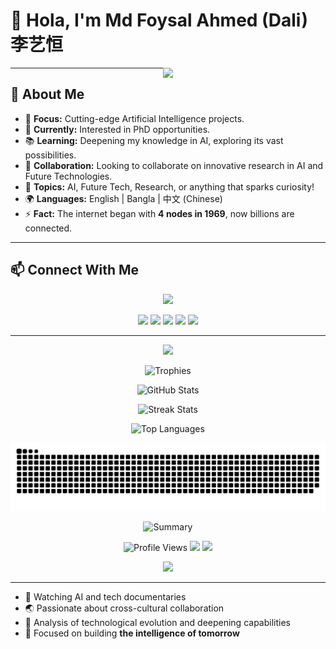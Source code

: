 # 👋 Hola, I'm Md Foysal Ahmed (Dali) 李艺恒  

<img align="right" src="https://media.giphy.com/media/Q7SKqn3G97xpmfSOvG/giphy.gif" width="260"/>

---

## 🔬 About Me  
- 🎯 **Focus:** Cutting-edge Artificial Intelligence projects.
- 🚀 **Currently:** Interested in PhD opportunities.
- 📚 **Learning:** Deepening my knowledge in AI, exploring its vast possibilities.
- 🤝 **Collaboration:** Looking to collaborate on innovative research in AI and Future Technologies.
- 💬 **Topics:** AI, Future Tech, Research, or anything that sparks curiosity!
- 🌍 **Languages:** English | Bangla | 中文 (Chinese)  
- ⚡ **Fact:** The internet began with **4 nodes in 1969**, now billions are connected.

---

## 📫 Connect With Me  
<p align="center">
  <!-- Primary Contact -->
  <a href="mailto:foysal.dali.fd@hotmail.com"><img src="https://img.shields.io/badge/📧%20Email%20(Primary)-0078D4?style=for-the-badge&logo=Microsoft-Outlook&logoColor=white"/></a>
</p>
<p align="center">
  <!-- Secondary Contacts -->
  <a href="mailto:foysaldali@mails.swust.edu.cn"><img src="https://img.shields.io/badge/Academic%20Mail-0A66C2?style=for-the-badge&logo=Minutemailer&logoColor=white"/></a>
  <a href="https://www.linkedin.com/in/md-foysal-ahmed-%E6%9D%8E%E8%89%BA%E6%81%92%EF%BC%89-80909917a/"><img src="https://img.shields.io/badge/LinkedIn-171515?style=for-the-badge&logo=linkedin&logoColor=white"/></a>
  <a href="https://github.com/TripleTheGreatDali"><img src="https://img.shields.io/badge/GitHub-100000?style=for-the-badge&logo=github&logoColor=white"/></a>
  <a href="https://www.researchgate.net/profile/Md-Foysal-Ahmed-4"><img src="https://img.shields.io/badge/ResearchGate-00CCBB?style=for-the-badge&logo=researchgate&logoColor=white"/></a>
  <a href="https://orcid.org/0000-0002-5933-8968"><img src="https://img.shields.io/badge/ORCID-A6CE39?style=for-the-badge&logo=orcid&logoColor=white"/></a>
</p>

---

<p align="center">
  <img src="https://skillicons.dev/icons?i=python,c,html,css,pytorch,tensorflow,sklearn,vscode,pycharm,anaconda,flask,sublime,linux,windows&theme=light"/>
</p>




<p align="center">
  <img src="https://github-profile-trophy.vercel.app/?username=TripleTheGreatDali&theme=onestar&margin-w=10&margin-h=10&row=1&column=6" alt="Trophies"/>
</p>

<p align="center">
  <img src="https://github-readme-stats.vercel.app/api?username=TripleTheGreatDali&show_icons=true&theme=tokyonight&count_private=true&include_all_commits=true" alt="GitHub Stats"/>
</p>

<p align="center">
  <img src="https://github-readme-streak-stats.herokuapp.com/?user=TripleTheGreatDali&theme=tokyonight" alt="Streak Stats"/>
</p>

<p align="center">
  <img src="https://github-readme-stats.vercel.app/api/top-langs/?username=TripleTheGreatDali&layout=compact&theme=tokyonight" alt="Top Languages"/>
</p>

<p align="center">
  <img src="https://raw.githubusercontent.com/Platane/snk/output/github-contribution-grid-snake.svg" alt="Snake Animation"/>
</p>

<p align="center">
  <img src="https://github-profile-summary-cards.vercel.app/api/cards/profile-details?username=TripleTheGreatDali&theme=radical" alt="Summary"/>
</p>



<p align="center">
  <img src="https://komarev.com/ghpvc/?username=TripleTheGreatDali&style=for-the-badge&color=blue" alt="Profile Views"/>
  <img src="https://img.shields.io/github/followers/TripleTheGreatDali?label=Followers&style=for-the-badge&color=green"/>
  <img src="https://img.shields.io/github/stars/TripleTheGreatDali?label=Stars&style=for-the-badge&color=yellow"/>
</p>


 
<p align="center">
  <img src="https://media.giphy.com/media/L8K62iTDkzGX6/giphy.gif" width="280"/>
</p>

---
 
- 🎥 Watching AI and tech documentaries  
- 🌏 Passionate about cross-cultural collaboration  
- 📖 Analysis of technological evolution and deepening capabilities
- 🧠 Focused on building **the intelligence of tomorrow**  

